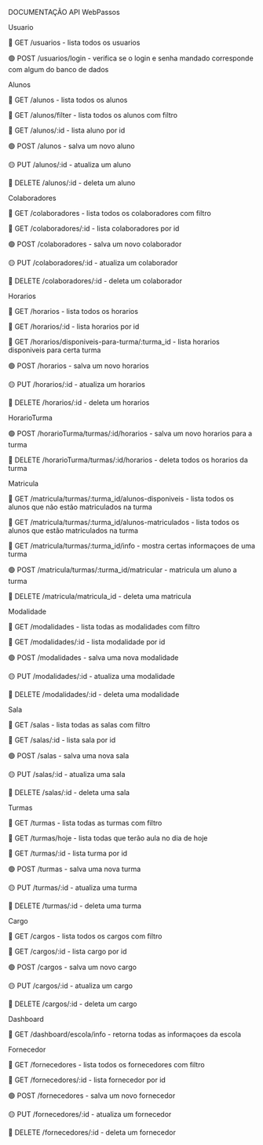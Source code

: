 DOCUMENTAÇÃO API WebPassos

Usuario

🔵 GET /usuarios - lista todos os usuarios

🟢 POST /usuarios/login - verifica se o login e senha mandado corresponde com algum do banco de dados

Alunos

🔵 GET /alunos - lista todos os alunos

🔵 GET /alunos/filter - lista todos os alunos com filtro

🔵 GET /alunos/:id - lista aluno por id

🟢 POST /alunos - salva um novo aluno

🟡 PUT /alunos/:id - atualiza um aluno

🔴 DELETE /alunos/:id - deleta um aluno

Colaboradores

🔵 GET /colaboradores - lista todos os colaboradores com filtro

🔵 GET /colaboradores/:id - lista colaboradores por id

🟢 POST /colaboradores - salva um novo colaborador

🟡 PUT /colaboradores/:id - atualiza um colaborador

🔴 DELETE /colaboradores/:id - deleta um colaborador

Horarios

🔵 GET /horarios - lista todos os horarios

🔵 GET /horarios/:id - lista horarios por id

🔵 GET /horarios/disponiveis-para-turma/:turma_id - lista horarios disponiveis para certa turma

🟢 POST /horarios - salva um novo horarios

🟡 PUT /horarios/:id - atualiza um horarios

🔴 DELETE /horarios/:id - deleta um horarios

HorarioTurma

🟢 POST /horarioTurma/turmas/:id/horarios - salva um novo horarios para a turma

🔴 DELETE /horarioTurma/turmas/:id/horarios - deleta todos os horarios da turma

Matricula

🔵 GET /matricula/turmas/:turma_id/alunos-disponiveis - lista todos os alunos que não estão matriculados na turma

🔵 GET /matricula/turmas/:turma_id/alunos-matriculados - lista todos os alunos que estão matriculados na turma

🔵 GET /matricula/turmas/:turma_id/info - mostra certas informaçoes de uma turma

🟢 POST /matricula/turmas/:turma_id/matricular - matricula um aluno a turma

🔴 DELETE /matricula/matricula_id - deleta uma matricula

Modalidade

🔵 GET /modalidades - lista todas as modalidades com filtro

🔵 GET /modalidades/:id - lista modalidade por id

🟢 POST /modalidades - salva uma nova modalidade

🟡 PUT /modalidades/:id - atualiza uma modalidade

🔴 DELETE /modalidades/:id - deleta uma modalidade

Sala

🔵 GET /salas - lista todas as salas com filtro

🔵 GET /salas/:id - lista sala por id

🟢 POST /salas - salva uma nova sala

🟡 PUT /salas/:id - atualiza uma sala

🔴 DELETE /salas/:id - deleta uma sala

Turmas

🔵 GET /turmas - lista todas as turmas com filtro

🔵 GET /turmas/hoje - lista todas que terão aula no dia de hoje

🔵 GET /turmas/:id - lista turma por id

🟢 POST /turmas - salva uma nova turma

🟡 PUT /turmas/:id - atualiza uma turma

🔴 DELETE /turmas/:id - deleta uma turma

Cargo

🔵 GET /cargos - lista todos os cargos com filtro

🔵 GET /cargos/:id - lista cargo por id

🟢 POST /cargos - salva um novo cargo

🟡 PUT /cargos/:id - atualiza um cargo

🔴 DELETE /cargos/:id - deleta um cargo

Dashboard

🔵 GET /dashboard/escola/info - retorna todas as informaçoes da escola

Fornecedor

🔵 GET /fornecedores - lista todos os fornecedores com filtro

🔵 GET /fornecedores/:id - lista fornecedor por id

🟢 POST /fornecedores - salva um novo fornecedor

🟡 PUT /fornecedores/:id - atualiza um fornecedor

🔴 DELETE /fornecedores/:id - deleta um fornecedor